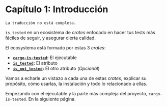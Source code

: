 # Capítulo 1: Introducción

```admonish info
La traducción no está completa.
```

`is_tested` en un ecosistema de *crates* enfocado en hacer tus tests más fáciles de seguir, y asegurar cierta calidad.

El ecosystema está formado por estas 3 *crates*:

* **[`cargo-is-tested`](cargo_is_tested.md):** El ejecutable
* **[`is_tested`](is_tested.md):** El atributo
* **[`is_not_tested`](is_not_tested.md):** El otro atributo (*Opcional*)

Vamos a echarle un vistazo a cada una de estas *crates*, explicar su propósito, cómo usarlas, la instalación y todo lo relacionado a ellas.

Empezando con el ejecutable y la parte más compleja del proyecto, `cargo-is-tested`. En la siguiente página.